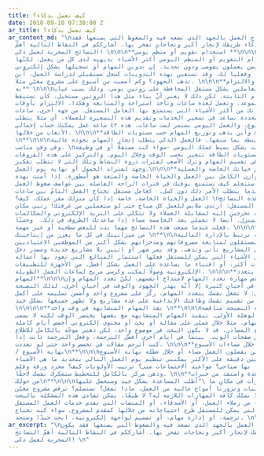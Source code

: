 ```yaml
---
title: كيف تعمل بذكاء؟
date: 2018-09-10 07:38:00 Z
ar_title: كيف تعمل بذكاء؟
ar_content_md: "\nلا يُقاس نجاح العمل بالجهد الذي تضعه فيه والضغوط التي يصنعها فقد
  يكون العمل بذكاء طريقك لإنجاز أكبر ونجاحات تفخر بها. أشارككم في النقاط التالية أهمّ
  النصائح المجربة لعمل ذكي! \n\n\n**استخدام تقويم أو منظّم يومي **\n\n\n\nقد يعتقد
  البعض أنّ استخدام التقويم أو المنظم اليومي أكثر الأشياء بديهية لدى كل من يعمل. لكنّها
  للأسف مهمة صعبة لمن يعملون بفوضى ودون تحديد. إن تدوين المهام أو تسجيلها بشكل إلكتروني
  يرتبها ذهنيًا وفعليا لك. وقد تستعين بهذه التدوينات كسجل مستقبلي لدراسة العمل، أين
  تذهب الجهود؟ وكم أمضيت من أسبوع على مشروع معيّن مثلا. \n\n\n**بناء روتين يومي والالتزام
  به** \n\n\nيصعب على العاملين بشكل مستقل المحافظة على روتين يومي، وذلك بسبب غياب
  ساعات الدوام الثابتة. لكن ذلك لا يعني أنّ بناء مثل هذا الروتين مستحيل. كأن تستيقظ
  يوميًا في نفس الموعد، وتعمل لعدة ساعات وتأخذ استراحة والمتابعة وهكذا. الالتزام بأوقات
  تناسب نمط حياتك من أكثر الأشياء التي يستمتع بها العامل المستقل. من جهة أخرى، ساعات
  العمل المحددة تساعد في تسعير الخدمات وتقديم هذه التسعيرة للعملاء، أي مثلا يتطلب
  المشروع عمل أسبوع، والعمل اليومي يستمر لست ساعات، هذه ٤٢ ساعة عمل يمكنك حساب إجمالي
  الأتعاب من خلالها. \n\n\n**مراقبة وقتك وأين يذهب وتوزيع المهام حسب مستويات الطاقة
  \n**\n\n\nهذه الخطوة مرتبطة بما سبقها. فالعمل الذكي يتطلب إنجاز المهام بجودة عالية
  وفي وقتٍ مناسب. \nإذا تأملت بشكل بسيط عملك اليومي -سواء كنت مستقلًا أو في وظيفة
  ثابتة- ستجد أنّ مستويات الطاقة تتغير بحسب الوقت وخلال اليوم. والتركيز على هذه الفروقات
  سيساعدك في تقسيم المهام وترك الأصعب لفترات ذروة النشاط وتلك التي لا تتطلب تفكير
  وجهد لفترات الخمول أو نهاية يوم العمل.\n\n\n**الفصل بين حياتك الخاصة والعملية**\n\n\n\nإن
  الوصول للتوازن الكامل بين العمل والحياة الخاصة والمتعة هو أسطورة. إذا آمنت بهذه
  الفكرة من البدء ستتعلم كيف تستمتع بوقتك في فترات الراحة الفاصلة بين عواصف ضغوط العمل.
  وستعمل بجدّ عندما يتطلب الأمر ذلك دون كسل.  كعامل مستقل تحتاج الفصل التامّ بين ساعات
  العمل والحياة الخاصة. خاصة إذا كان منزلك مقر عملك. كيف؟ \nدائما ما قرأت هذه النصائح
  لنجاح العمل المستقل: ارتدي ملابس للعمل كل صباح حتى لو ستعملين من غرفتك! رتبي مكان
  للاجتماعات تخرجين إليه لمقابلة العملاء ولا تتكلي على البريد الإلكتروني والمكالمات
  وأنت في المنزل. أيضا لا تعملي بعد الخامسة مساء إذا ساعدتك الظروف في ذلك.  وحسنًا
  فعلت عندما سمعت هذه النصائح مهما بدت للبعض سطحية أو غير مهمة. \n\n\n**استثمر جزء
  من ميزانيتك في كل ما يعزز من إنتاجيتك \n**\n\nهذه النقطة ترتبط بالإدارة المالية
  الذكية. يحتاج المستقلون لمتابعة مصروفاتهم ومدخراتهم بشكل أكبر من الموظفين الاعتياديين.
  لماذا؟ لأن المشاريع تأتي وتذهب. وقد يمر شهر أو اثنين بلا مشاريع جديدة ومصدر دخل
  ثابت. من أذكى الأشياء التي يمكن للمستقل فعلها استثمار المبالغ التي تعود بها أعماله
  في تعلم مهارات أكثر، أو اقتناء ما يساعده على العمل بشكل أفضل. من الأجهزة للتطبيقات
  الإلكترونية وصولًا لمكتب وكرسي مريح لساعات العمل الطويلة. \n\n\n**لا تشغل نفسك بتعدد
  المهام**\n\n\nيستخدم البعض مهارة تعدد المهام لامتداح أنفسهم. لكنّ تعدد المهام وإن
  بدا جيدًا في أحيانٍ كثيرة إلا أنّه يهدر الجهود والوقت في أحيانٍ أخرى. لذلك النصيحة
  الذكية تقول: لا تشغل نفسك بتعدد المهام. ركّز على مشروع واحد وأضمن تسليمه على أكمل
  وجه بدلًا من تقسيم نفسك وطاقتك الإبداعية على عدة مشاريع ولا تظهر جميعها بشكل جيد.
  \n\n\n\n**نفذ المهام المتشابهة في وقت واحد \n**\n\n\nقد تبدو هذه النصيحة مناقضة
  لما سبق في الوهلة الأولى. تنفيذ المهام المتشابهة مع بعضها يختصر الوقت لكنه لا يسمى
  بتعدد المهام. مثلا خلال عملي على مقالة أو بحث أو محتوى إلكتروني أخصص أيام كاملة
  للقراءة وجمع المصادر. قد لا يكون البحث في موضوع واحد، لكن ذهني موجّه بالكامل للاطلاع
  والانتقال بين صفحات الويب. بينما في أيام أخرى أفضّل الترجمة، وفعل الترجمة ثابت إذا
  كنت أترجم مقالات في تخصص واحد حتى لو تعددت. \n\n\n**خطط للعمل خلال مساءات الأسبوع
  / نهاية الأسبوع\n**\n\n\nلستُ مع الذين يفضلون العمل مساء أو خلال عطلة نهاية الأسبوع.
  لكن خلال ثلاثين دقيقة على الأكثر يمكنني تنظيم يوم العمل التالي بتحديد ما هي الأشياء
  التي سيبدأ بها صباحي؟ مواعيد الاجتماعات متى؟ ترتيب الأولويات كيف؟ مجرد ورقة وقلم
  وذهن مركز بالكامل للتخطيط ستشكرك نفسك لاحقًا. \n\n**اطلب المساعدة واستفد من خبرات
  من حولك\n**\n\n\nقرأت في مكانٍ ما \"أطلب المساعدة بشكل جيد وستحصل عليها\". \nأحيانا
  نغرق في المسؤوليات وتزورنا أمواج عالية من العمل. ماذا نفعل؟ نستسلم؟ نرفض مشروع معيّن
  لأننا لا نملك كافة المهارات اللازمة له؟ لا طبعًا. يمكن تفادي هذه المشكلة بالبحث
  عن مساعدة سواء من زملاء العمل، أو الأصدقاء، أو المنصات التي تقدم خدمات العمل المستقل.
  مثل منصة بحر التي يمكن للمستقل طرح احتياجاته من خلالها كمقدم لمشروع. سواء كنت تحتاج
  ترجمة، أو إدارة مهام، أو تصميم لواجهة إلكترونية. ابحث جيدًا وستجد. \n\n"
ar_excerpt: "\nلا يُقاس نجاح العمل بالجهد الذي تضعه فيه والضغوط التي يصنعها فقد يكون
  العمل بذكاء طريقك لإنجاز أكبر ونجاحات تفخر بها. أشارككم في النقاط التالية أهمّ النصائح
  المجربة لعمل ذكي! \n"
---
```


